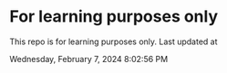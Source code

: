 # For learning purposes only
This repo is for learning purposes only.
Last updated at

Wednesday, February 7, 2024 8:02:56 PM

